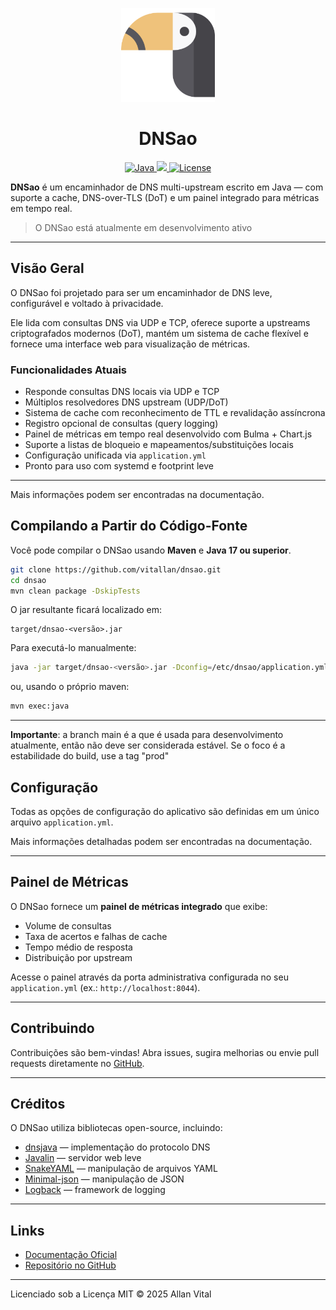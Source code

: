 <p align="center">
  <img src="https://github.com/vitallan/dnsao/blob/main/docs/docs/assets/logo.svg?raw=true" width="150" alt="DNSao logo">
</p>

<h1 align="center">DNSao</h1>

<p align="center">
  <a href="https://www.java.com/">
    <img src="https://img.shields.io/badge/Java-17+-red.svg?style=for-the-badge" alt="Java">
  </a>
  <a href="https://maven.apache.org/">
    <img src="https://img.shields.io/badge/Build%20with-Maven-blue?style=for-the-badge&logo=apachemaven"/>
  </a>
  <a href="https://opensource.org/licenses/MIT">
    <img src="https://img.shields.io/badge/License-MIT-yellow.svg?style=for-the-badge" alt="License">
  </a>
</p>


**DNSao** é um encaminhador de DNS multi-upstream escrito em Java — com suporte a cache, DNS-over-TLS (DoT) e um painel integrado para métricas em tempo real.

> O DNSao está atualmente em desenvolvimento ativo

---

## Visão Geral

O DNSao foi projetado para ser um encaminhador de DNS leve, configurável e voltado à privacidade.  

Ele lida com consultas DNS via UDP e TCP, oferece suporte a upstreams criptografados modernos (DoT), mantém um sistema de cache flexível e fornece uma interface web para visualização de métricas.

### Funcionalidades Atuais

- Responde consultas DNS locais via UDP e TCP
- Múltiplos resolvedores DNS upstream (UDP/DoT)
- Sistema de cache com reconhecimento de TTL e revalidação assíncrona
- Registro opcional de consultas (query logging)
- Painel de métricas em tempo real desenvolvido com Bulma + Chart.js
- Suporte a listas de bloqueio e mapeamentos/substituições locais
- Configuração unificada via `application.yml`
- Pronto para uso com systemd e footprint leve

---

Mais informações podem ser encontradas na documentação.

## Compilando a Partir do Código-Fonte

Você pode compilar o DNSao usando **Maven** e **Java 17 ou superior**.

```bash
git clone https://github.com/vitallan/dnsao.git
cd dnsao
mvn clean package -DskipTests
```

O jar resultante ficará localizado em:

```
target/dnsao-<versão>.jar
```

Para executá-lo manualmente:

```bash
java -jar target/dnsao-<versão>.jar -Dconfig=/etc/dnsao/application.yml -Dlogback.configurationFile=/etc/dnsao/logback.xml
```

ou, usando o próprio maven:

```bash
mvn exec:java
```

---

**Importante**: a branch main é a que é usada para desenvolvimento atualmente, então não deve ser considerada estável. Se o foco é a estabilidade do build, use a tag "prod"

## Configuração

Todas as opções de configuração do aplicativo são definidas em um único arquivo `application.yml`.

Mais informações detalhadas podem ser encontradas na documentação.

---

## Painel de Métricas

O DNSao fornece um **painel de métricas integrado** que exibe:

* Volume de consultas
* Taxa de acertos e falhas de cache
* Tempo médio de resposta
* Distribuição por upstream

Acesse o painel através da porta administrativa configurada no seu `application.yml` (ex.: `http://localhost:8044`).

---

## Contribuindo

Contribuições são bem-vindas!
Abra issues, sugira melhorias ou envie pull requests diretamente no [GitHub](https://github.com/vitallan/dnsao).

---

## Créditos

O DNSao utiliza bibliotecas open-source, incluindo:

* [dnsjava](https://github.com/dnsjava/dnsjava) — implementação do protocolo DNS
* [Javalin](https://javalin.io) — servidor web leve
* [SnakeYAML](https://bitbucket.org/asomov/snakeyaml) — manipulação de arquivos YAML
* [Minimal-json](https://github.com/ralfstx/minimal-json) — manipulação de JSON
* [Logback](https://logback.qos.ch) — framework de logging

---

## Links

* [Documentação Oficial](https://vitallan.github.io/dnsao/pt)
* [Repositório no GitHub](https://github.com/vitallan/dnsao)

---

Licenciado sob a Licença MIT © 2025 Allan Vital
